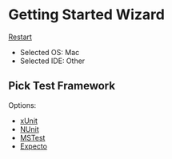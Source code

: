 # Getting Started Wizard

[Restart](/docs/readme.md)

* Selected OS: Mac
* Selected IDE: Other

## Pick Test Framework

Options:
 * [xUnit](result_Mac_Other_xUnit.md)
 * [NUnit](result_Mac_Other_NUnit.md)
 * [MSTest](result_Mac_Other_MSTest.md)
 * [Expecto](result_Mac_Other_Expecto.md)
